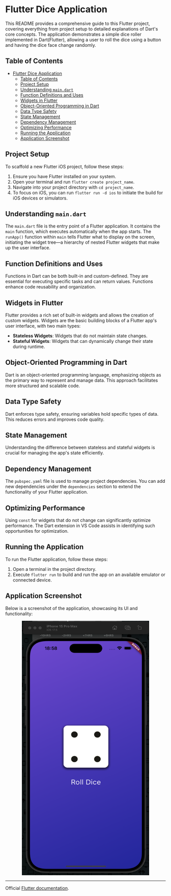 # Flutter Dice Application

This README provides a comprehensive guide to this Flutter project, covering everything from project setup to detailed explanations of Dart's core concepts. The application demonstrates a simple dice roller implemented in Dart(Flutter), allowing a user to roll the dice using a button and having the dice face change randomly.

## Table of Contents

- [Flutter Dice Application](#flutter-dice-application)
  - [Table of Contents](#table-of-contents)
  - [Project Setup](#project-setup)
  - [Understanding `main.dart`](#understanding-maindart)
  - [Function Definitions and Uses](#function-definitions-and-uses)
  - [Widgets in Flutter](#widgets-in-flutter)
  - [Object-Oriented Programming in Dart](#object-oriented-programming-in-dart)
  - [Data Type Safety](#data-type-safety)
  - [State Management](#state-management)
  - [Dependency Management](#dependency-management)
  - [Optimizing Performance](#optimizing-performance)
  - [Running the Application](#running-the-application)
  - [Application Screenshot](#application-screenshot)

## Project Setup

To scaffold a new Flutter iOS project, follow these steps:

1. Ensure you have Flutter installed on your system.
2. Open your terminal and run `flutter create project_name`.
3. Navigate into your project directory with `cd project_name`.
4. To focus on iOS, you can run `flutter run -d ios` to initiate the build for iOS devices or simulators.

## Understanding `main.dart`

The `main.dart` file is the entry point of a Flutter application. It contains the `main` function, which executes automatically when the app starts. The `runApp()` function within `main` tells Flutter what to display on the screen, initiating the widget tree—a hierarchy of nested Flutter widgets that make up the user interface.

## Function Definitions and Uses

Functions in Dart can be both built-in and custom-defined. They are essential for executing specific tasks and can return values. Functions enhance code reusability and organization.

## Widgets in Flutter

Flutter provides a rich set of built-in widgets and allows the creation of custom widgets. Widgets are the basic building blocks of a Flutter app's user interface, with two main types:

- **Stateless Widgets**: Widgets that do not maintain state changes.
- **Stateful Widgets**: Widgets that can dynamically change their state during runtime.

## Object-Oriented Programming in Dart

Dart is an object-oriented programming language, emphasizing objects as the primary way to represent and manage data. This approach facilitates more structured and scalable code.

## Data Type Safety

Dart enforces type safety, ensuring variables hold specific types of data. This reduces errors and improves code quality.

## State Management

Understanding the difference between stateless and stateful widgets is crucial for managing the app's state efficiently.

## Dependency Management

The `pubspec.yaml` file is used to manage project dependencies. You can add new dependencies under the `dependencies` section to extend the functionality of your Flutter application.

## Optimizing Performance

Using `const` for widgets that do not change can significantly optimize performance. The Dart extension in VS Code assists in identifying such opportunities for optimization.

## Running the Application

To run the Flutter application, follow these steps:

1. Open a terminal in the project directory.
2. Execute `flutter run` to build and run the app on an available emulator or connected device.

## Application Screenshot

Below is a screenshot of the application, showcasing its UI and functionality:

<div align="center">
    <img src="assets/readme/app_screenshot.png" width="400" height="800" alt="Application Screenshot">
</div>

---

Official [Flutter documentation](https://flutter.dev/docs).
